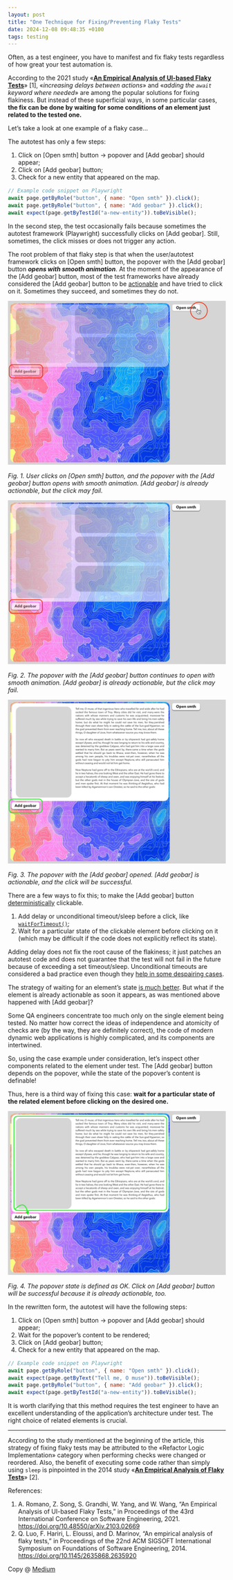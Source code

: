 ```yaml
---
layout: post
title: "One Technique for Fixing/Preventing Flaky Tests"
date: 2024-12-08 09:48:35 +0100
tags: testing
---
```


Often, as a test engineer, you have to manifest and fix flaky tests regardless of how great your test automation is.

According to the 2021 study «**[An Empirical Analysis of UI-based Flaky Tests](https://arxiv.org/abs/2103.02669)**» [1], «_increasing delays between actions_» and «_adding the `await` keyword where needed_» are among the popular solutions for fixing flakiness. But instead of these superficial ways, in some particular cases, **the fix can be done by waiting for some conditions of an element just related to the tested one.**

Let’s take a look at one example of a flaky case…

The autotest has only a few steps:

1. Click on [Open smth] button → popover and [Add geobar] should appear;
2. Click on [Add geobar] button;
3. Check for a new entity that appeared on the map.

```javascript
// Example code snippet on Playwright
await page.getByRole("button", { name: "Open smth" }).click();
await page.getByRole("button", { name: "Add geobar" }).click();
await expect(page.getByTestId("a-new-entity")).toBeVisible();
```

In the second step, the test occasionally fails because sometimes the autotest framework (Playwright) successfully clicks on [Add geobar]. Still, sometimes, the click misses or does not trigger any action.

The root problem of that flaky step is that when the user/autotest framework clicks on [Open smth] button, the popover with the [Add geobar] button **_opens with smooth animation_**. At the moment of the appearance of the [Add geobar] button, most of the test frameworks have already considered the [Add geobar] button to be [actionable](https://playwright.dev/docs/actionability) and have tried to click on it. Sometimes they succeed, and sometimes they do not.

![Fig. 1.](/assets/2024-12-08/01.jpg)

_Fig. 1. User clicks on [Open smth] button, and the popover with the [Add geobar] button opens with smooth animation. [Add geobar] is already actionable, but the click may fail._

![Fig. 2.](/assets/2024-12-08/02.jpg)

_Fig. 2. The popover with the [Add geobar] button continues to open with smooth animation. [Add geobar] is already actionable, but the click may fail._

![Fig. 3.](/assets/2024-12-08/03.jpg)

_Fig. 3. The popover with the [Add geobar] opened. [Add geobar] is actionable, and the click will be successful._

There are a few ways to fix this; to make the [Add geobar] button [deterministically](https://en.wikipedia.org/wiki/Deterministic_system#In_computer_science) clickable.

1. Add delay or unconditional timeout/sleep before a click, like [`waitForTimeout()`](https://playwright.dev/docs/api/class-page#page-wait-for-timeout);
2. Wait for a particular state of the clickable element before clicking on it (which may be difficult if the code does not explicitly reflect its state).

Adding delay does not fix the root cause of the flakiness; it just patches an autotest code and does not guarantee that the test will not fail in the future because of exceeding a set timeout/sleep. Unconditional timeouts are considered a bad practice even though they [help in some despairing cases](https://adequatica.github.io/2024/09/04/timeouts-against-flaky-tests-true-cases-with-playwright.html).

The strategy of waiting for an element’s state [is much better](https://adequatica.github.io/2022/09/20/principles-of-writing-automated-tests.html#4-no-unconditional-expectation). But what if the element is already actionable as soon it appears, as was mentioned above happened with [Add geobar]?

Some QA engineers concentrate too much only on the single element being tested. No matter how correct the ideas of independence and atomicity of checks are (by the way, they are definitely correct), the code of modern dynamic web applications is highly complicated, and its components are intertwined.

So, using the case example under consideration, let’s inspect other components related to the element under test. The [Add geobar] button depends on the popover, while the state of the popover’s content is definable!

Thus, here is a third way of fixing this case: **wait for a particular state of the related element before clicking on the desired one.**

![Fig. 4.](/assets/2024-12-08/04.jpg)

_Fig. 4. The popover state is defined as OK. Click on [Add geobar] button will be successful because it is already actionable, too._

In the rewritten form, the autotest will have the following steps:

1. Click on [Open smth] button → popover and [Add geobar] should appear;
2. Wait for the popover’s content to be rendered;
3. Click on [Add geobar] button;
4. Check for a new entity that appeared on the map.

```javascript
// Example code snippet on Playwright
await page.getByRole("button", { name: "Open smth" }).click();
await expect(page.getByText("Tell me, O muse")).toBeVisible();
await page.getByRole("button", { name: "Add geobar" }).click();
await expect(page.getByTestId("a-new-entity")).toBeVisible();
```

It is worth clarifying that this method requires the test engineer to have an excellent understanding of the application’s architecture under test. The right choice of related elements is crucial.

---

According to the study mentioned at the beginning of the article, this strategy of fixing flaky tests may be attributed to the «Refactor Logic Implementation» category when performing checks were changed or reordered. Also, the benefit of executing some code rather than simply using `sleep` is pinpointed in the 2014 study «**[An Empirical Analysis of Flaky Tests](https://mir.cs.illinois.edu/marinov/publications/LuoETAL14FlakyTestsAnalysis.pdf)**» [2].

References:

1. A. Romano, Z. Song, S. Grandhi, W. Yang, and W. Wang, “An Empirical Analysis of UI-based Flaky Tests,” in Proceedings of the 43rd International Conference on Software Engineering, 2021. https://doi.org/10.48550/arXiv.2103.02669
2. Q. Luo, F. Hariri, L. Eloussi, and D. Marinov, “An empirical analysis of flaky tests,” in Proceedings of the 22nd ACM SIGSOFT International Symposium on Foundations of Software Engineering, 2014. https://doi.org/10.1145/2635868.2635920

Copy @ [Medium](https://adequatica.medium.com/one-technique-for-fixing-preventing-flaky-tests-afbfd4f46639)
